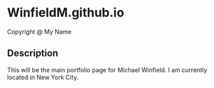 # WinfieldM.github.io
 Copyright @ My Name
## Description
This will be the main portfolio page for Michael Winfield. I am currently located in New York City.
